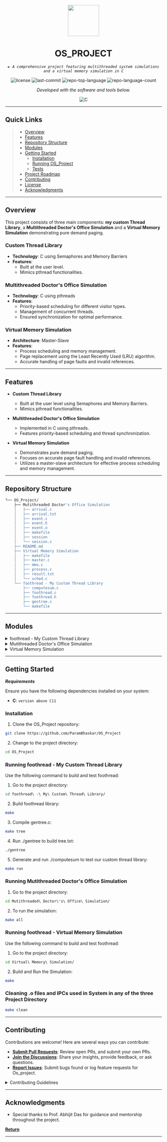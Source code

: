 <p align="center">
  <img src="https://cdn-icons-png.flaticon.com/512/6295/6295417.png" width="100" />
</p>
<p align="center">
    <h1 align="center">OS_PROJECT</h1>
</p>
<p align="center">
    <em><code>► A comprehensive project featuring multithreaded system simulations and a virtual memory simulation in C</code></em>
</p>
<p align="center">
	<img src="https://img.shields.io/github/license/ParamBhaskar/OS_Project?style=flat&color=0080ff" alt="license">
	<img src="https://img.shields.io/github/last-commit/ParamBhaskar/OS_Project?style=flat&logo=git&logoColor=white&color=0080ff" alt="last-commit">
	<img src="https://img.shields.io/github/languages/top/ParamBhaskar/OS_Project?style=flat&color=0080ff" alt="repo-top-language">
	<img src="https://img.shields.io/github/languages/count/ParamBhaskar/OS_Project?style=flat&color=0080ff" alt="repo-language-count">
<p>
<p align="center">
		<em>Developed with the software and tools below.</em>
</p>
<p align="center">
	<img src="https://img.shields.io/badge/C-A8B9CC.svg?style=flat&logo=C&logoColor=black" alt="C">
</p>
<hr>

##  Quick Links

> - [Overview](#overview)
> - [Features](#features)
> - [Repository Structure](#repository-structure)
> - [Modules](#modules)
> - [Getting Started](#getting-started)
>   - [Installation](#installation)
>   - [Running OS_Project](#running-os_project)
>   - [Tests](#tests)
> - [Project Roadmap](#project-roadmap)
> - [Contributing](#contributing)
> - [License](#license)
> - [Acknowledgments](#acknowledgments)

---

##  Overview

This project consists of three main components: **my custom Thread Library**, a **Multithreaded Doctor's Office Simulation** and a **Virtual Memory Simulation** demonstrating pure demand paging.

### Custom Thread Library
- **Technology**: C using Semaphores and Memory Barriers
- **Features**:
  - Built at the user level.
  - Mimics pthread functionalities.

### Multithreaded Doctor's Office Simulation
- **Technology**: C using pthreads
- **Features**:
  - Priority-based scheduling for different visitor types.
  - Management of concurrent threads.
  - Ensured synchronization for optimal performance.

### Virtual Memory Simulation
- **Architecture**: Master-Slave
- **Features**:
  - Process scheduling and memory management.
  - Page replacement using the Least Recently Used (LRU) algorithm.
  - Accurate handling of page faults and invalid references.

---

##  Features

- **Custom Thread Library**
  - Built at the user level using Semaphores and Memory Barriers.
  - Mimics pthread functionalities.

- **Multithreaded Doctor's Office Simulation**
  - Implemented in C using pthreads.
  - Features priority-based scheduling and thread synchronization.

- **Virtual Memory Simulation**
  - Demonstrates pure demand paging.
  - Focuses on accurate page fault handling and invalid references.
  - Utilizes a master-slave architecture for effective process scheduling and memory management.


---

##  Repository Structure

```sh
└── OS_Project/
    ├── Mutithreaded Doctor's Office Simulation
    │   ├── arrival.c
    │   ├── arrival.txt
    │   ├── event.c
    │   ├── event.h
    │   ├── event.o
    │   ├── makefile
    │   ├── session
    │   └── session.c
    ├── README.md
    ├── Virtual Memory Simulation
    │   ├── makefile
    │   ├── master.c
    │   ├── mmu.c
    │   ├── process.c
    │   ├── result.txt
    │   └── sched.c
    └── foothread - My Custom Thread Library
        ├── computesum.c
        ├── foothread.c
        ├── foothread.h
        ├── gentree.c
        └── makefile
```

---

##  Modules

<details closed><summary>foothread - My Custom Thread Library</summary>

| File                                                                                                                     | Summary                         |
| ---                                                                                                                      | ---                             |
| [foothread.c](https://github.com/ParamBhaskar/OS_Project/blob/master/foothread - My Custom Thread Library/foothread.c)   | <code>► Contains the implementation of the custom thread library.</code> |
| [computesum.c](https://github.com/ParamBhaskar/OS_Project/blob/master/foothread - My Custom Thread Library/computesum.c) | <code>► Example program to compute tree sum using custom threads.</code> |
| [makefile](https://github.com/ParamBhaskar/OS_Project/blob/master/foothread - My Custom Thread Library/makefile)         | <code>► Example program to compute sum using custom threads.</code> |
| [gentree.c](https://github.com/ParamBhaskar/OS_Project/blob/master/foothread - My Custom Thread Library/gentree.c)       | <code>► Generates a tree structure for testing the thread library.</code> |
| [foothread.h](https://github.com/ParamBhaskar/OS_Project/blob/master/foothread - My Custom Thread Library/foothread.h)   | <code>► Header file for the custom thread library.</code> |

</details>

<details closed><summary>Mutithreaded Doctor's Office Simulation</summary>

| File                                                                                                                      | Summary                         |
| ---                                                                                                                       | ---                             |
| [event.h](https://github.com/ParamBhaskar/OS_Project/blob/master/Mutithreaded Doctor's Office Simulation/event.h)         | <code>► Header file for event handling.</code> |
| [session.c](https://github.com/ParamBhaskar/OS_Project/blob/master/Mutithreaded Doctor's Office Simulation/session.c)     | <code>► Manages session activities.</code> |
| [event.c](https://github.com/ParamBhaskar/OS_Project/blob/master/Mutithreaded Doctor's Office Simulation/event.c)         | <code>► Implements event handling functions.</code> |
| [arrival.txt](https://github.com/ParamBhaskar/OS_Project/blob/master/Mutithreaded Doctor's Office Simulation/arrival.txt) | <code>► Sample arrival data for simulation.</code> |
| [arrival.c](https://github.com/ParamBhaskar/OS_Project/blob/master/Mutithreaded Doctor's Office Simulation/arrival.c)     | <code>► Manages visitor arrivals.</code> |
| [makefile](https://github.com/ParamBhaskar/OS_Project/blob/master/Mutithreaded Doctor's Office Simulation/makefile)       | <code>► Makefile to build the simulation.</code> |

</details>

<details closed><summary>Virtual Memory Simulation</summary>

| File                                                                                                      | Summary                         |
| ---                                                                                                       | ---                             |
| [mmu.c](https://github.com/ParamBhaskar/OS_Project/blob/master/Virtual Memory Simulation/mmu.c)           | <code>► Manages memory unit operations.</code> |
| [sched.c](https://github.com/ParamBhaskar/OS_Project/blob/master/Virtual Memory Simulation/sched.c)       | <code>► Handles process scheduling tasks.</code> |
| [result.txt](https://github.com/ParamBhaskar/OS_Project/blob/master/Virtual Memory Simulation/result.txt) | <code>► Contains the simulation results.</code> |
| [process.c](https://github.com/ParamBhaskar/OS_Project/blob/master/Virtual Memory Simulation/process.c)   | <code>► Implements process behaviors.</code> |
| [master.c](https://github.com/ParamBhaskar/OS_Project/blob/master/Virtual Memory Simulation/master.c)     | <code>► Coordinates the master-slave architecture.</code> |
| [makefile](https://github.com/ParamBhaskar/OS_Project/blob/master/Virtual Memory Simulation/makefile)     | <code>► Makefile to build the virtual memory simulation.</code> |

</details>

---

##  Getting Started

***Requirements***

Ensure you have the following dependencies installed on your system:

* **C**: `version above C11`

###  Installation

1. Clone the OS_Project repository:

```sh
git clone https://github.com/ParamBhaskar/OS_Project
```

2. Change to the project directory:

```sh
cd OS_Project
```

###  Running foothread - My Custom Thread Library

Use the following command to build and test foothread:

1. Go to the project directory:

```sh
cd foothread\ -\ My\ Custom\ Thread\ Library/
```

2. Build foothread library:

```sh
make
```

3. Compile gentree.c:
```sh
make tree
```
4. Run ./gentree to build tree.txt:
```sh
./gentree
```
5. Generate and run ./computesum to test our custom thread library:
```sh
make run
```

###  Running Mutithreaded Doctor's Office Simulation

1. Go to the project directory:

```sh
cd Mutithreaded\ Doctor\'s\ Office\ Simulation/
```

2. To run the simulation:

```sh
make all
```

###  Running foothread - Virtual Memory Simulation

Use the following command to build and test foothread:

1. Go to the project directory:

```sh
cd Virtual\ Memory\ Simulation/
```

2. Build and Run the Simulation:

```sh
make
```

###  Cleaning .o files and IPCs used in System in any of the three Project Directory

```sh
make clean
```

---

##  Contributing

Contributions are welcome! Here are several ways you can contribute:

- **[Submit Pull Requests](https://github.com/ParamBhaskar/OS_Project/blob/main/CONTRIBUTING.md)**: Review open PRs, and submit your own PRs.
- **[Join the Discussions](https://github.com/ParamBhaskar/OS_Project/discussions)**: Share your insights, provide feedback, or ask questions.
- **[Report Issues](https://github.com/ParamBhaskar/OS_Project/issues)**: Submit bugs found or log feature requests for Os_project.

<details closed>
    <summary>Contributing Guidelines</summary>

1. **Fork the Repository**: Start by forking the project repository to your GitHub account.
2. **Clone Locally**: Clone the forked repository to your local machine using a Git client.
   ```sh
   git clone https://github.com/ParamBhaskar/OS_Project
   ```
3. **Create a New Branch**: Always work on a new branch, giving it a descriptive name.
   ```sh
   git checkout -b new-feature-x
   ```
4. **Make Your Changes**: Develop and test your changes locally.
5. **Commit Your Changes**: Commit with a clear message describing your updates.
   ```sh
   git commit -m 'Implemented new feature x.'
   ```
6. **Push to GitHub**: Push the changes to your forked repository.
   ```sh
   git push origin new-feature-x
   ```
7. **Submit a Pull Request**: Create a PR against the original project repository. Clearly describe the changes and their motivations.

Once your PR is reviewed and approved, it will be merged into the main branch.

</details>

---


##  Acknowledgments

- Special thanks to Prof. Abhijit Das for guidance and mentorship throughout the project.


[**Return**](#quick-links)

---